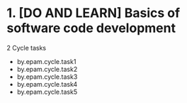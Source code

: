 # 1. [DO AND LEARN] Basics of software code development

2 Cycle tasks

- by.epam.cycle.task1
- by.epam.cycle.task2
- by.epam.cycle.task3
- by.epam.cycle.task4
- by.epam.cycle.task5
